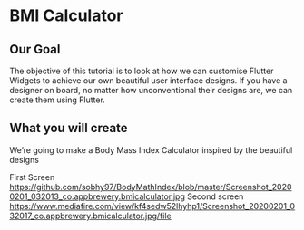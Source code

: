 # BMI Calculator

## Our Goal
The objective of this tutorial is to look at how we can customise Flutter Widgets to achieve our own beautiful user interface designs. If you have a designer on board, no matter how unconventional their designs are, we can create them using Flutter. 

## What you will create
We’re going to make a Body Mass Index Calculator inspired by the beautiful designs 

First Screen
https://github.com/sobhy97/BodyMathIndex/blob/master/Screenshot_20200201_032013_co.appbrewery.bmicalculator.jpg
Second screen 
https://www.mediafire.com/view/kf4sedw52lhyhp1/Screenshot_20200201_032017_co.appbrewery.bmicalculator.jpg/file
